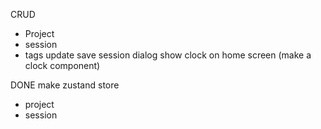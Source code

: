 CRUD
- Project
- session
- tags
update save session dialog
show clock on home screen (make a clock component)

DONE
make zustand store
- project
- session